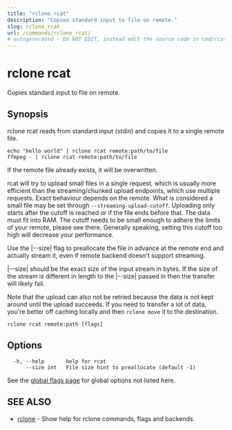 ```yaml
---
title: "rclone rcat"
description: "Copies standard input to file on remote."
slug: rclone_rcat
url: /commands/rclone_rcat/
# autogenerated - DO NOT EDIT, instead edit the source code in cmd/rcat/ and as part of making a release run "make commanddocs"
---
```

# rclone rcat

Copies standard input to file on remote.

## Synopsis


rclone rcat reads from standard input (stdin) and copies it to a
single remote file.

    echo "hello world" | rclone rcat remote:path/to/file
    ffmpeg - | rclone rcat remote:path/to/file

If the remote file already exists, it will be overwritten.

rcat will try to upload small files in a single request, which is
usually more efficient than the streaming/chunked upload endpoints,
which use multiple requests. Exact behaviour depends on the remote.
What is considered a small file may be set through
`--streaming-upload-cutoff`. Uploading only starts after
the cutoff is reached or if the file ends before that. The data
must fit into RAM. The cutoff needs to be small enough to adhere
the limits of your remote, please see there. Generally speaking,
setting this cutoff too high will decrease your performance.

Use the |--size| flag to preallocate the file in advance at the remote end
and actually stream it, even if remote backend doesn't support streaming.

|--size| should be the exact size of the input stream in bytes. If the
size of the stream is different in length to the |--size| passed in
then the transfer will likely fail.

Note that the upload can also not be retried because the data is
not kept around until the upload succeeds. If you need to transfer
a lot of data, you're better off caching locally and then
`rclone move` it to the destination.

```
rclone rcat remote:path [flags]
```

## Options

```
  -h, --help       help for rcat
      --size int   File size hint to preallocate (default -1)
```

See the [global flags page](/flags/) for global options not listed here.

## SEE ALSO

* [rclone](/commands/rclone/)	 - Show help for rclone commands, flags and backends.

